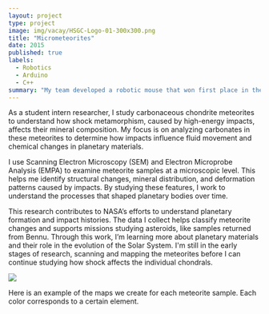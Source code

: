 ```yaml
---
layout: project
type: project
image: img/vacay/HSGC-Logo-01-300x300.png
title: "Micrometeorites"
date: 2015
published: true
labels:
  - Robotics
  - Arduino
  - C++
summary: "My team developed a robotic mouse that won first place in the 2015 UH Micromouse competition."
---
```


As a student intern researcher, I study carbonaceous chondrite meteorites to understand how shock metamorphism, caused by high-energy impacts, affects their mineral composition. My focus is on analyzing carbonates in these meteorites to determine how impacts influence fluid movement and chemical changes in planetary materials.

I use Scanning Electron Microscopy (SEM) and Electron Microprobe Analysis (EMPA) to examine meteorite samples at a microscopic level. This helps me identify structural changes, mineral distribution, and deformation patterns caused by impacts. By studying these features, I work to understand the processes that shaped planetary bodies over time.

This research contributes to NASA’s efforts to understand planetary formation and impact histories. The data I collect helps classify meteorite changes and supports missions studying asteroids, like samples returned from Bennu. Through this work, I’m learning more about planetary materials and their role in the evolution of the Solar System. I'm still in the early stages of research, scanning and mapping the meteorites before I can continue studying how shock affects the individual chondrals.

<div class="container-fluid text-center">
    <img src="/img/rock.png" class="img-fluid w-100">
    <p class="text-muted mt-2" style="font-size: 14px;">
        Here is an example of the maps we create for each meteorite sample. Each color corresponds to a certain element.
    </p>
</div>
